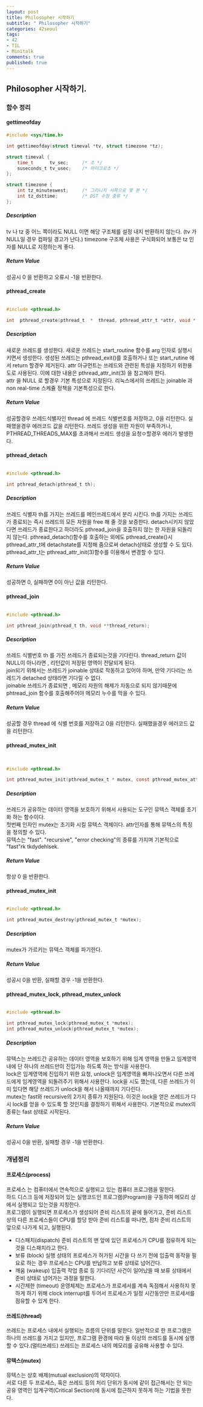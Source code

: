 ```yaml
--- 
layout: post
title: Philosopher 시작하기
subtitle: " Philosopher 시작하기"
categories: 42seoul
tags:
- 42
- TIL
- Minitalk
comments: true
published: true
---
```


## Philosopher 시작하기.

### 함수 정리

#### gettimeofday
```c
#include <sys/time.h>

int gettimeofday(struct timeval *tv, struct timezone *tz);

struct timeval {
    time_t      tv_sec;     /* 초 */
    suseconds_t tv_usec;    /* 마이크로초 */
};

struct timezone {
    int tz_minuteswest;     /* 그리니치 서쪽으로 몇 분 */
    int tz_dsttime;         /* DST 수정 종류 */
};

```  

##### Description
tv 나 tz 중 어느 쪽이라도 NULL 이면 해당 구조체를 설정 내지 반환하지 않는다. (tv 가 NULL일 경우 컴파일 경고가 난다.)
timezone 구조체 사용은 구식화되어 보통은 tz 인자를 NULL로 지정하는게 좋다. 

##### Return Value
성공시 0 을 반환하고 오류시 -1을 반환한다. 
#### pthread_create

``` c

#include <pthread.h>

int  pthread_create(pthread_t  *  thread, pthread_attr_t *attr, void * (*start_routine)(void *), void * arg);

```  


##### Description 
새로운 쓰레드를 생성한다. 새로운 쓰레드는 start_routine 함수를 arg 인자로 실행시키면서 생성한다. 
생성된 쓰레드는 pthread_exit()를 호출하거나 또는 start_rutine 에서 return 할경우 제거된다. 
attr 아규먼트는 쓰레드와 관련된 특성을 지정하기 위한용도로 사용된다. 이에 대한 내용은 pthread_attr_init(3) 을 참고해야 한다.  
attr 을 NULL 로 할경우 기본 특성으로 지정된다. 리눅스에서의 쓰레드는 joinable 과 non real-time 스케쥴 정책을 기본특성으로 한다.

##### Return Value
성공할경우 쓰레드식별자인 thread 에 쓰레드 식별번호를 저장하고, 0을 리턴한다. 실패했을경우 에러코드 값을 리턴한다. 
쓰레드 생성을 위한 자원이 부족하거나, PTHREAD_THREADS_MAX를 초과해서 쓰레드 생성을 요청ㅇ할경우 에러가 발생한다. 
#### pthread_detach
``` c

#include <pthread.h>

int pthread_detach(pthread_t th);

```  

##### Description  
쓰레드 식별자 th를 가지는 쓰레드를 메인쓰레드에서 분리 시킨다. th를 가지는 쓰레드가 종료되는 즉시 쓰레드의 모든 자원을 free 해 줄 것을 보증한다. 
detach시키지 않았다면 쓰레드가 종료한다고 하더라도 pthread_join을 호출하지 않는 한 자원을 되돌리지 않는다. 
pthread_detach()함수를 호출하는 외에도 pthread_create()시 pthread_attr_t에 detachstate를 지정해 줌으로써 detach상태로 생성할 수 도 있다. pthread_attr_t는 pthread_attr_init(3)함수를 이용해서 변경할 수 있다.

##### Return Value
성공하면 0, 실패하면 0이 아닌 값을 리턴한다. 
#### pthread_join
``` c

#include <pthread.h>

int pthread_join(pthread_t th, void **thread_return);

```  

##### Description  
쓰레드 식별번호 th 를 가진 쓰레드가 종료되는것을 기다린다. thread_return 값이 NULL이 아니라면 , 리턴값이 저장된 영역이 전달되게 된다.  
join되기 위해서는 쓰레드가 joinable 상태로 작동하고 있어야 하며, 만약 기다리는 쓰레드가 detached 상태라면 기다릴 수 없다.  
joinable 쓰레드가 종료되면 , 메모리 자원의 해제가 자동으로 되지 않기때문에 phtread_join 함수를 호출해주어야 메모리 누수를 막을 수 있다.  

##### Return Value
성공할 경우 thread 에 식별 번호를 저장하고 0을 리턴한다. 실패했을경우 에러코드 값을 리턴한다. 
#### pthread_mutex_init  

``` c


#include <pthread.h>

int pthread_mutex_init(pthread_mutex_t * mutex, const pthread_mutex_attr *attr);

```  

##### Description  
쓰레드가 공유하는 데이터 영역을 보호하기 위해서 사용되는 도구인 뮤텍스 객체를 초기화 하는 함수이다.  
첫번째 인자인 mutex는 초기화 시킬 뮤텍스 객체이다. attr인자를 통해 뮤텍스의 특징을 정의할 수 있다.  
뮤텍스는 "fast". "recursive", "error checking"의 종류를 가지며 기본적으로 "fast"rk tkdydehlsek. 

##### Return Value
항상 0 을 반환한다. 

#### pthread_mutex_init
``` c

#include <pthread.h>

int pthread_mutex_destroy(pthread_mutex_t *mutex);

```  

##### Description  
mutex가 가르키는 뮤텍스 객체를 파기한다. 

##### Return Value
성공시 0을 반환, 실패할 경우 -1을 반환한다. 
#### pthread_mutex_lock, pthread_mutex_unlock  

``` c

#include <pthread.h>

int pthread_mutex_lock(pthread_mutex_t *mutex);
int pthread_mutex_unlock(pthread_mutex_t *mutex);

```  

##### Description  
뮤텍스는 쓰레드간 공유하는 데이터 영역을 보호하기 위해 임계 영역을 만들고 임계영역내에 단 하나의 쓰레드만이 진입가능 하도록 하는 방식을 사용한다.  
lock은 임계영역에 진입하기 위한 요청, unlock은 임계영역을 빠져나오면서 다른 쓰레드에게 임계영역을 되돌려주기 위해서 사용한다. lock을 시도 했는데, 다른 쓰레드가 이미 있다면 해당 쓰레드가 unlock을 해서 나올때까지 기다린다.  
mutex는 fast와 recursive의 2가지 종류가 지원된다. 이것은 lock을 얻은 쓰레드가 다시 lock를 얻을 수 있도록 할 것인지를 결정하기 위해서 사용한다. 기본적으로 mutex의 종류는 fast 상태로 시작된다.    

##### Return Value
성공시 0을 반환, 실패할 경우 -1을 반환한다. 

### 개념정리

#### 프로세스(process)
프로세스 는 컴퓨터에서 연속적으로 실행되고 있는 컴퓨터 프로그램을 말한다.  
하드 디스크 등에 저장되어 있는 실행코드인 프로그램(Program)을 구동하여 메모리 상에서 실행되고 있는것을 지칭한다.  
프로그램이 실행되면 프로세스가 생성되어 준비 리스트의 끝에 들어가고, 준비 리스트 상의 다른 프로세스들이 CPU를 할당 받아 준비 리스트를 떠나면, 점차 준비 리스트의 앞으로 나가게 되고, 실행된다.  
- 디스패치(dispatch)
  준비 리스트의 맨 앞에 있던 프로세스가 CPU를 점유하게 되는것을 디스패치라고 한다. 
- 보류 (block)
  실행 상태의 프로세스가 허가된 시간을 다 쓰기 전에 입출력 동작을 필요로 하는 경우 프로세스는 CPU를 반납하고 보류 상태로 넘어간다. 
- 깨움 (wakeup)
  입출력 작업 종료 등 기다리던 사건이 일어났을 때 보류 상태에서 준비 상태로 넘어가는 과정을 말한다. 
- 시간제한 (timeout)
  운영체제는 프로세스가 프로세서를 계속 독점해서 사용하지 못하게 하기 위해 clock interrupt를 두어서 프로세스가 일정 시간동안만 프로세서를 점유할 수 있게 한다.  
#### 쓰레드(thread)
쓰레드는 프로세스 내에서 실행되는 흐름의 단위를 말한다. 일반적으로 한 프로그램은 하나의 쓰레드를 가지고 있지만, 프로그램 환경에 따라 둘 이상의 쓰레드를 동시에 실행할 수 있다.(멀티쓰레드) 쓰레드는 프로세스 내의 메모리를 공유해 사용할 수 있다. 
#### 뮤텍스(mutex)
뮤텍스는 상호 배제(mutual exclusion)의 약자이다.  
서로 다른 두 프로세스, 혹은 쓰레드 등의 처리 단위가 동시에 같이 접근해서는 안 되는 공유 영역인 임계구역(Critical Section)에 동시에 접근하지 못하게 하는  기법을 뜻한다. 

